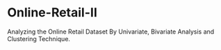 # Online-Retail-II
Analyzing the Online Retail Dataset By Univariate, Bivariate Analysis and Clustering Technique. 
